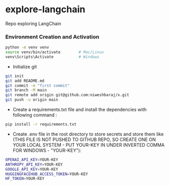 # explore-langchain
Repo exploring LangChain 

### Environment Creation and Activation

```bash
python -m venv venv
source venv/bin/activate        # Mac/Linux
venv\Scripts\Activate           # Windows
```

- Initialize git

```bash
git init
git add README.md
git commit -m "first commit"
git branch -M main
git remote add origin git@github.com:niweshbaraj/x.git
git push -u origin main
```

- Create a requirements.txt file and install the dependencies with following command :

```bash
pip install -r requirements.txt
```

- Create .env file in the root directory to store secrets and store them like (THIS FILE IS NOT PUSHED TO GITHUB REPO, SO CREATE ONE ON YOUR LOCAL SYSTEM - PUT YOUR-KEY IN UNDER INVERTED COMMA FOR WINDOWS - "YOUR-KEY"):

```bash
OPENAI_API_KEY=YOUR-KEY
ANTHROPY_API_KEY=YOUR-KEY
GOOGLE_API_KEY=YOUR-KEY
HUGGINGFACEHUB_ACCESS_TOKEN=YOUR-KEY
HF_TOKEN=YOUR-KEY
```


